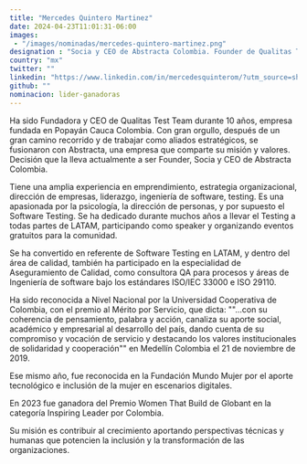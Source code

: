```yaml
---
title: "Mercedes Quintero Martinez"
date: 2024-04-23T11:01:31-06:00
images: 
 - "/images/nominadas/mercedes-quintero-martinez.png"
designation : "Socia y CEO de Abstracta Colombia. Founder de Qualitas Test Team"
country: "mx"
twitter: ""
linkedin: "https://www.linkedin.com/in/mercedesquinterom/?utm_source=share&utm_campaign=share_via&utm_content=profile&utm_medium=android_app "
github: ""
nominacion: lider-ganadoras
---
```


Ha sido Fundadora y CEO de Qualitas Test Team durante 10 años, empresa fundada en Popayán Cauca Colombia. Con gran orgullo, después de un gran camino recorrido y de trabajar como aliados estratégicos, se fusionaron con Abstracta, una empresa que comparte su misión y valores. Decisión que la lleva actualmente a ser Founder, Socia y CEO de Abstracta Colombia.

Tiene una amplia experiencia en emprendimiento, estrategia organizacional, dirección de empresas, liderazgo, ingeniería de software, testing. Es una apasionada por la psicología, la dirección de personas, y por supuesto el Software Testing. Se ha dedicado durante muchos años a llevar el Testing a todas partes de LATAM, participando como speaker y organizando eventos gratuitos para la comunidad.

Se ha convertido en referente de Software Testing en LATAM, y dentro del área de calidad, también ha participado en la especialidad de Aseguramiento de Calidad, como consultora QA para procesos y áreas de Ingeniería de software bajo los estándares ISO/IEC 33000 e ISO 29110. 

Ha sido reconocida a Nivel Nacional por la Universidad Cooperativa de Colombia, con el premio al Mérito por Servicio, que dicta: ""...con su coherencia de pensamiento, palabra y acción, canaliza su aporte social, académico y empresarial al desarrollo del país, dando cuenta de su compromiso y vocación de servicio y destacando los valores institucionales de solidaridad y cooperación"" en Medellín Colombia el 21 de noviembre de 2019. 

Ese mismo año, fue reconocida en la Fundación Mundo Mujer por el aporte tecnológico e inclusión de la mujer en escenarios digitales.

En 2023 fue ganadora del Premio Women That Build de Globant en la categoría Inspiring Leader por Colombia.

Su misión es contribuir al crecimiento aportando perspectivas técnicas y humanas que potencien la inclusión y la transformación de las organizaciones.

